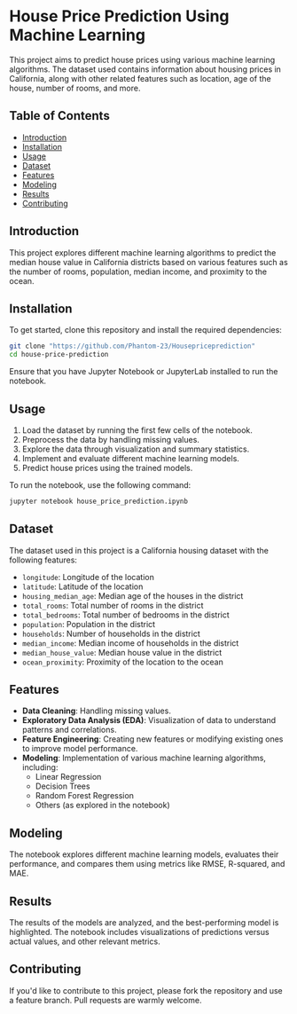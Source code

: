 # House Price Prediction Using Machine Learning

This project aims to predict house prices using various machine learning algorithms. The dataset used contains information about housing prices in California, along with other related features such as location, age of the house, number of rooms, and more.

## Table of Contents

- [Introduction](#introduction)
- [Installation](#installation)
- [Usage](#usage)
- [Dataset](#dataset)
- [Features](#features)
- [Modeling](#modeling)
- [Results](#results)
- [Contributing](#contributing)

## Introduction

This project explores different machine learning algorithms to predict the median house value in California districts based on various features such as the number of rooms, population, median income, and proximity to the ocean.

## Installation

To get started, clone this repository and install the required dependencies:

```bash
git clone "https://github.com/Phantom-23/Housepriceprediction"
cd house-price-prediction
```

Ensure that you have Jupyter Notebook or JupyterLab installed to run the notebook.

## Usage

1. Load the dataset by running the first few cells of the notebook.
2. Preprocess the data by handling missing values.
3. Explore the data through visualization and summary statistics.
4. Implement and evaluate different machine learning models.
5. Predict house prices using the trained models.

To run the notebook, use the following command:

```bash
jupyter notebook house_price_prediction.ipynb
```

## Dataset

The dataset used in this project is a California housing dataset with the following features:

- `longitude`: Longitude of the location
- `latitude`: Latitude of the location
- `housing_median_age`: Median age of the houses in the district
- `total_rooms`: Total number of rooms in the district
- `total_bedrooms`: Total number of bedrooms in the district
- `population`: Population in the district
- `households`: Number of households in the district
- `median_income`: Median income of households in the district
- `median_house_value`: Median house value in the district
- `ocean_proximity`: Proximity of the location to the ocean

## Features

- **Data Cleaning**: Handling missing values.
- **Exploratory Data Analysis (EDA)**: Visualization of data to understand patterns and correlations.
- **Feature Engineering**: Creating new features or modifying existing ones to improve model performance.
- **Modeling**: Implementation of various machine learning algorithms, including:
  - Linear Regression
  - Decision Trees
  - Random Forest Regression
  - Others (as explored in the notebook)

## Modeling

The notebook explores different machine learning models, evaluates their performance, and compares them using metrics like RMSE, R-squared, and MAE.

## Results

The results of the models are analyzed, and the best-performing model is highlighted. The notebook includes visualizations of predictions versus actual values, and other relevant metrics.

## Contributing

If you'd like to contribute to this project, please fork the repository and use a feature branch. Pull requests are warmly welcome.
